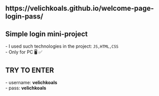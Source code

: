 <h2>https://velichkoals.github.io/welcome-page-login-pass/</h2>
<h2>Simple login mini-project</h2> 
- I used such technologies in the project: <code>JS,HTML,CSS</code> <br>
- Only for PC 🖥 ✅
<h2>TRY TO ENTER</h2> 
- username: <strong>velichkoals</strong>  <br>
- pass: <strong>velichkoals</strong> 





